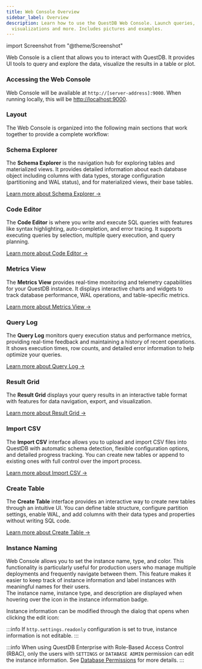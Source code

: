 ```yaml
---
title: Web Console Overview
sidebar_label: Overview
description: Learn how to use the QuestDB Web Console. Launch queries, create
  visualizations and more. Includes pictures and examples.
---
```


import Screenshot from "@theme/Screenshot"

Web Console is a client that allows you to interact with QuestDB. It
provides UI tools to query and explore the data, visualize the results in a table or plot.

<Screenshot
  alt="Screenshot of the Web Console"
  src="images/docs/console/overview.webp"
/>

### Accessing the Web Console

Web Console will be available at `http://[server-address]:9000`. When
running locally, this will be [http://localhost:9000](http://localhost:9000).

### Layout

<Screenshot
  alt="Preview of the different sections in the Web Console"
  height={375}
  src="images/docs/console/layout.webp"
  width={800}
/>

The Web Console is organized into the following main sections that work together to provide a complete workflow:

### Schema Explorer

The **Schema Explorer** is the navigation hub for exploring tables and materialized views. It provides detailed information about each database object including columns with data types, storage configuration (partitioning and WAL status), and for materialized views, their base tables.

[Learn more about Schema Explorer →](/docs/web-console/schema-explorer)

### Code Editor

The **Code Editor** is where you write and execute SQL queries with features like syntax highlighting, auto-completion, and error tracing. It supports executing queries by selection, multiple query execution, and query planning.

[Learn more about Code Editor →](/docs/web-console/code-editor)

### Metrics View

The **Metrics View** provides real-time monitoring and telemetry capabilities for your QuestDB instance. It displays interactive charts and widgets to track database performance, WAL operations, and table-specific metrics.

[Learn more about Metrics View →](/docs/web-console/metrics-view)

### Query Log

The **Query Log** monitors query execution status and performance metrics, providing real-time feedback and maintaining a history of recent operations. It shows execution times, row counts, and detailed error information to help optimize your queries.

[Learn more about Query Log →](/docs/web-console/query-log)

### Result Grid

The **Result Grid** displays your query results in an interactive table format with features for data navigation, export, and visualization.

[Learn more about Result Grid →](/docs/web-console/result-grid)

### Import CSV

The **Import CSV** interface allows you to upload and import CSV files into QuestDB with automatic schema detection, flexible configuration options, and detailed progress tracking. You can create new tables or append to existing ones with full control over the import process.

[Learn more about Import CSV →](/docs/web-console/import-csv)

### Create Table

The **Create Table** interface provides an interactive way to create new tables through an intuitive UI. You can define table structure, configure partition settings, enable WAL, and add columns with their data types and properties without writing SQL code.

[Learn more about Create Table →](/docs/web-console/create-table)

### Instance Naming

Web Console allows you to set the instance name, type, and color. This functionality is particularly useful for production users who manage multiple deployments and frequently navigate between them. This feature makes it easier to keep track of instance information and label instances with meaningful names for their users.<br/>
The instance name, instance type, and description are displayed when hovering over the icon in the instance information badge.


Instance information can be modified through the dialog that opens when clicking the edit icon:

<Screenshot
  alt="Instance information edit popper in Web Console"
  height={470}
  src="images/docs/console/instance-naming.webp"
  width={672}
/>

:::info
If `http.settings.readonly` configuration is set to true, instance information is not editable.
:::

:::info
When using QuestDB Enterprise with Role-Based Access Control (RBAC), only the users with `SETTINGS` or `DATABASE ADMIN` permission can edit the instance information. See [Database Permissions](/docs/operations/rbac/#database-permissions) for more details.
:::
